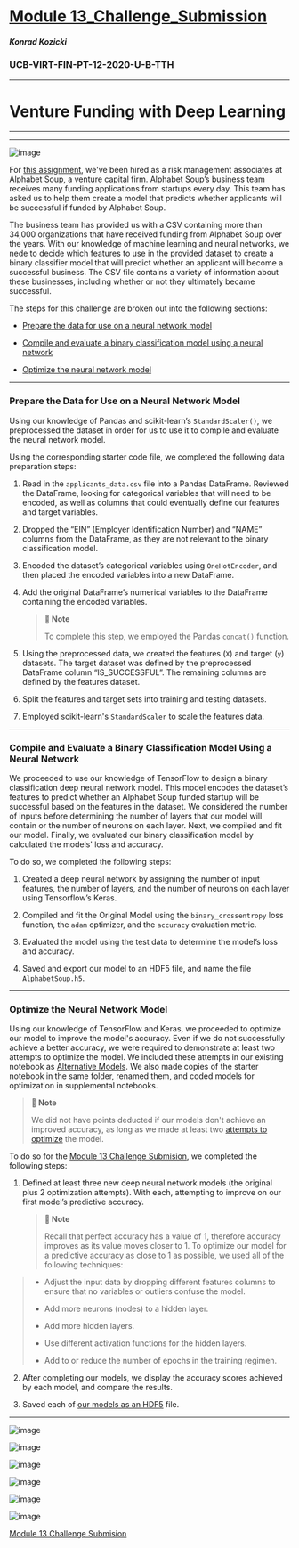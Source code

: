# [Module 13_Challenge_Submission](https://github.com/sfkonrad/M13_Challenge_Submission/blob/main/M13_Challenge_Submision/M13_Challenge_KonradK_venture_funding_with_deep_learning.ipynb)

##### Konrad Kozicki
### UCB-VIRT-FIN-PT-12-2020-U-B-TTH
---

# Venture Funding with Deep Learning


---
---

![image](https://github.com/sfkonrad/M13_Challenge_Submission/blob/main/M13_Challenge_Submision/Documentation/Images/M13C_baseline_comps_0_000.jpg)








For [this assignment](https://github.com/sfkonrad/M13_Challenge_Submission/blob/main/M13_Challenge_Submision/M13_Challenge_KonradK_venture_funding_with_deep_learning.ipynb), we've been hired as a risk management associates at Alphabet Soup, a venture capital firm. Alphabet Soup’s business team receives many funding applications from startups every day. This team has asked us to help them create a model that predicts whether applicants will be successful if funded by Alphabet Soup.

The business team has provided us with a CSV containing more than 34,000 organizations that have received funding from Alphabet Soup over the years. With our knowledge of machine learning and neural networks, we nede to decide which features to use in the provided dataset to create a binary classifier model that will predict whether an applicant will become a successful business. The CSV file contains a variety of information about these businesses, including whether or not they ultimately became successful.


The steps for this challenge are broken out into the following sections:

* [Prepare the data for use on a neural network model](https://github.com/sfkonrad/M13_Challenge_Submission#prepare-the-data-for-use-on-a-neural-network-model)

* [Compile and evaluate a binary classification model using a neural network](https://github.com/sfkonrad/M13_Challenge_Submission#compile-and-evaluate-a-binary-classification-model-using-a-neural-network)

* [Optimize the neural network model](https://github.com/sfkonrad/M13_Challenge_Submission#optimize-the-neural-network-model)

---


### Prepare the Data for Use on a Neural Network Model 

Using our knowledge of Pandas and scikit-learn’s `StandardScaler()`, we preprocessed the dataset in order for us to use it to compile and evaluate the neural network model.

Using the corresponding starter code file, we completed the following data preparation steps:

1. Read in the `applicants_data.csv` file into a Pandas DataFrame. Reviewed the DataFrame, looking for categorical variables that will need to be encoded, as well as columns that could eventually define our features and target variables.   

2. Dropped the “EIN” (Employer Identification Number) and “NAME” columns from the DataFrame, as they are not relevant to the binary classification model.
 
3. Encoded the dataset’s categorical variables using `OneHotEncoder`, and then placed the encoded variables into a new DataFrame.

4. Add the original DataFrame’s numerical variables to the DataFrame containing the encoded variables.

    > **📝 Note** 
    >  
    > To complete this step, we employed the Pandas `concat()` function.

5. Using the preprocessed data, we created the features (`X`) and target (`y`) datasets. The target dataset was defined by the preprocessed DataFrame column “IS_SUCCESSFUL”. The remaining columns are defined by the features dataset. 

6. Split the features and target sets into training and testing datasets.

7. Employed scikit-learn's `StandardScaler` to scale the features data.


---

### Compile and Evaluate a Binary Classification Model Using a Neural Network

We proceeded to use our knowledge of TensorFlow to design a binary classification deep neural network model. This model encodes the dataset’s features to predict whether an Alphabet Soup funded startup will be successful based on the features in the dataset. We considered the number of inputs before determining the number of layers that our model will contain or the number of neurons on each layer. Next, we compiled and fit our model. Finally, we evaluated our binary classification model by calculated the models' loss and accuracy. 
 
To do so, we completed the following steps:

1. Created a deep neural network by assigning the number of input features, the number of layers, and the number of neurons on each layer using Tensorflow’s Keras.

2. Compiled and fit the Original Model using the `binary_crossentropy` loss function, the `adam` optimizer, and the `accuracy` evaluation metric.

3. Evaluated the model using the test data to determine the model’s loss and accuracy.

4. Saved and export our model to an HDF5 file, and name the file `AlphabetSoup.h5`. 



---

### Optimize the Neural Network Model

Using our knowledge of TensorFlow and Keras, we proceeded to optimize our model to improve the model's accuracy. Even if we do not successfully achieve a better accuracy, we were required to demonstrate at least two attempts to optimize the model. We included these attempts in our existing notebook as [Alternative Models](https://github.com/sfkonrad/M13_Challenge_Submission/tree/main/M13_Challenge_Submision/Resources). We also made copies of the starter notebook in the same folder, renamed them, and coded models for optimization in supplemental notebooks. 

   > **📝 Note** 
   > 
   > We did not have points deducted if our models don't achieve an improved accuracy, as long as we made at least two [attempts to optimize](https://github.com/sfkonrad/M13_Challenge_Submission/tree/main/M13_Challenge_Submision/Resources/Alt_Models) the model.

To do so for the [Module 13 Challenge Submision](https://github.com/sfkonrad/M13_Challenge_Submission/blob/main/M13_Challenge_Submision/M13_Challenge_KonradK_venture_funding_with_deep_learning.ipynb), we completed the following steps:

1. Defined at least three new deep neural network models (the original plus 2 optimization attempts). With each, attempting to improve on our first model’s predictive accuracy.

    > **📝 Note** 
    >  
    > Recall that perfect accuracy has a value of 1, therefore accuracy improves as its value moves closer to 1. To optimize our model for a predictive accuracy as close to 1 as possible, we used all of the following techniques:
>
> * Adjust the input data by dropping different features columns to ensure that no variables or outliers confuse the model.
>
> * Add more neurons (nodes) to a hidden layer.
>
> * Add more hidden layers.
>
> * Use different activation functions for the hidden layers.
>
> * Add to or reduce the number of epochs in the training regimen.

2. After completing our models, we display the accuracy scores achieved by each model, and compare the results.

3. Saved each of [our models as an HDF5](https://github.com/sfkonrad/M13_Challenge_Submission/tree/main/M13_Challenge_Submision/Resources) file.

---

![image](https://github.com/sfkonrad/M13_Challenge_Submission/blob/main/M13_Challenge_Submision/Documentation/Images/M13C_baseline_comps_0_000.jpg)

![image](https://github.com/sfkonrad/M13_Challenge_Submission/blob/main/M13_Challenge_Submision/Documentation/Images/M13C_plot_optimizers_accuracy_000.jpg)

![image](https://github.com/sfkonrad/M13_Challenge_Submission/blob/main/M13_Challenge_Submision/Documentation/Images/M13C_plot_optimizers_loss_000.jpg)

![image](https://github.com/sfkonrad/M13_Challenge_Submission/blob/main/M13_Challenge_Submision/Documentation/Images/M13C_plot_optimizers_loss_00.jpg)

![image]()

![image]()







[Module 13 Challenge Submision](https://github.com/sfkonrad/M13_Challenge_Submission/blob/main/M13_Challenge_Submision/M13_Challenge_KonradK_venture_funding_with_deep_learning.ipynb)